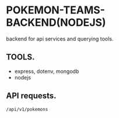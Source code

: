# POKEMON-TEAMS-BACKEND(NODEJS)  

backend for api services and querying tools.  

## TOOLS.  

* express, dotenv, mongodb
* nodejs

## API requests.

```
/api/v1/pokemons
```